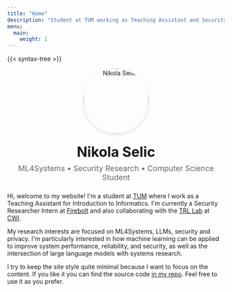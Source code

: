 ```yaml
---
title: "Home"
description: "Student at TUM working as Teaching Assistant and Security Researcher Intern at Firebolt. Research interests in ML4Systems, LLMs, security and privacy. Collaborating with TRL Lab at CWI."
menu:
  main:
    weight: 1
---
```


{{< syntax-tree >}}

<div style="text-align: center; margin: 0.5rem 0 1.5rem 0;">
  <img src="/images/profile.jpg" alt="Nikola Selic" style="width: 150px; height: 150px; border-radius: 50%; object-fit: cover; margin-bottom: 1rem; box-shadow: 0 4px 8px rgba(0,0,0,0.1);">
  <h1 style="margin: 0.5rem 0; font-size: 2rem; color: var(--text-color);">Nikola Selic</h1>
  <p style="margin: 0; font-size: 1.1rem; color: var(--text-muted, #666);">ML4Systems • Security Research • Computer Science Student</p>
</div>

Hi, welcome to my website! I'm a student at [TUM](https://www.tum.de/) where I work as a Teaching Assistant for Introduction to Informatics. I'm currently a Security Researcher Intern at [Firebolt](https://www.firebolt.io/) and also collaborating with the [TRL Lab](https://trl-lab.github.io/) at [CWI](https://www.cwi.nl/).

My research interests are focused on ML4Systems, LLMs, security and privacy. I'm particularly interested in how machine learning can be applied to improve system performance, reliability, and security, as well as the intersection of large language models with systems research.

I try to keep the site style quite minimal because I want to focus on the content. If you like it you can find the source code [in my repo](https://github.com/Selich/selich.github.io). Feel free to use it as you prefer.

